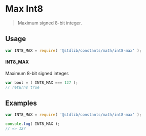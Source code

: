 # Max Int8

> Maximum signed 8-bit integer.

<section class="usage">

## Usage

```javascript
var INT8_MAX = require( '@stdlib/constants/math/int8-max' );
```

#### INT8_MAX

Maximum 8-bit signed integer.

```javascript
var bool = ( INT8_MAX === 127 );
// returns true
```

</section>

<!-- /.usage -->

<section class="examples">

## Examples

<!-- TODO: better example -->

<!-- eslint no-undef: "error" -->

```javascript
var INT8_MAX = require( '@stdlib/constants/math/int8-max' );

console.log( INT8_MAX );
// => 127
```

</section>

<!-- /.examples -->

<section class="links">

</section>

<!-- /.links -->
